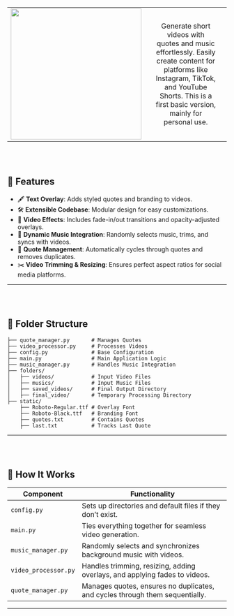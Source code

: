 <table align="center">
    <tr>
        <td align="center">
            <img src="https://github.com/user-attachments/assets/6c300a6c-bed5-477e-8b7e-16ffbcd1fd4d" width="300">
        </td>
        <td></td>
        <td align="center">
            <p>Generate short videos with quotes and music effortlessly. Easily create content for platforms like Instagram, TikTok, and YouTube Shorts. This is a first basic version, mainly for personal use.
</p>
        </td>
       <td></td>
    </tr>
</table>

<br><br>

## 🌟 **Features**

- 🖋️ **Text Overlay**: Adds styled quotes and branding to videos.
- 🛠️ **Extensible Codebase**: Modular design for easy customizations.
- 🎨 **Video Effects**: Includes fade-in/out transitions and opacity-adjusted overlays.
- 🎵 **Dynamic Music Integration**: Randomly selects music, trims, and syncs with videos.
- 🔄 **Quote Management**: Automatically cycles through quotes and removes duplicates.
- ✂️ **Video Trimming & Resizing**: Ensures perfect aspect ratios for social media platforms.

---

<br><br>

## 📂 **Folder Structure**

```plaintext
├── quote_manager.py       # Manages Quotes
├── video_processor.py     # Processes Videos
├── config.py              # Base Configuration
├── main.py                # Main Application Logic
├── music_manager.py       # Handles Music Integration
├── folders/
│   ├── videos/            # Input Video Files
│   ├── musics/            # Input Music Files
│   ├── saved_videos/      # Final Output Directory
│   ├── final_video/       # Temporary Processing Directory
├── static/
    ├── Roboto-Regular.ttf # Overlay Font
    ├── Roboto-Black.ttf   # Branding Font
    ├── quotes.txt         # Contains Quotes
    ├── last.txt           # Tracks Last Quote
```

---

<br><br>

## 📜 **How It Works**

| Component           | Functionality                                                                 |
|---------------------|------------------------------------------------------------------------------|
| `config.py`         | Sets up directories and default files if they don’t exist.                   |
| `main.py`           | Ties everything together for seamless video generation.                     |
| `music_manager.py`  | Randomly selects and synchronizes background music with videos.              |
| `video_processor.py`| Handles trimming, resizing, adding overlays, and applying fades to videos.   |
| `quote_manager.py`  | Manages quotes, ensures no duplicates, and cycles through them sequentially. |

---

</div>
